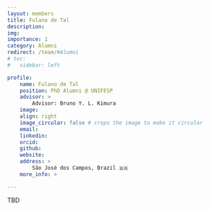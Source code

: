 ```yaml
---
layout: members
title: Fulano de Tal
description: 
img: 
importance: 1
category: Alumni
redirect: /team/#Alumni
# toc:
#   sidebar: left

profile:
    name: Fulano de Tal
    position: PhD Alumni @ UNIFESP
    advisor: >
        Advisor: Bruno Y. L. Kimura
    image: 
    align: right
    image_circular: false # crops the image to make it circular
    email: 
    linkedin: 
    orcid: 
    github: 
    website:
    address: >
        São José dos Campos, Brazil 🇧🇷
    more_info: >

---
```


TBD